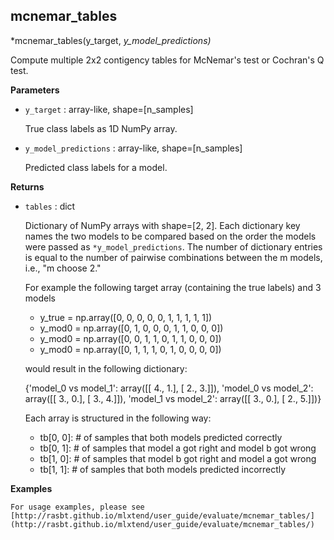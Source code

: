 ## mcnemar_tables

*mcnemar_tables(y_target, *y_model_predictions)*

Compute multiple 2x2 contigency tables for McNemar's
test or Cochran's Q test.

**Parameters**

- `y_target` : array-like, shape=[n_samples]

    True class labels as 1D NumPy array.


- `y_model_predictions` : array-like, shape=[n_samples]

    Predicted class labels for a model.

**Returns**


- `tables` : dict

    Dictionary of NumPy arrays with shape=[2, 2]. Each dictionary
    key names the two models to be compared based on the order the
    models were passed as `*y_model_predictions`. The number of
    dictionary entries is equal to the number of pairwise combinations
    between the m models, i.e., "m choose 2."

    For example the following target array (containing the true labels)
    and 3 models

    - y_true = np.array([0, 0, 0, 0, 0, 1, 1, 1, 1, 1])
    - y_mod0 = np.array([0, 1, 0, 0, 0, 1, 1, 0, 0, 0])
    - y_mod0 = np.array([0, 0, 1, 1, 0, 1, 1, 0, 0, 0])
    - y_mod0 = np.array([0, 1, 1, 1, 0, 1, 0, 0, 0, 0])

    would result in the following dictionary:


    {'model_0 vs model_1': array([[ 4.,  1.],
    [ 2.,  3.]]),
    'model_0 vs model_2': array([[ 3.,  0.],
    [ 3.,  4.]]),
    'model_1 vs model_2': array([[ 3.,  0.],
    [ 2.,  5.]])}

    Each array is structured in the following way:

    - tb[0, 0]: # of samples that both models predicted correctly
    - tb[0, 1]: # of samples that model a got right and model b got wrong
    - tb[1, 0]: # of samples that model b got right and model a got wrong
    - tb[1, 1]: # of samples that both models predicted incorrectly

**Examples**

    For usage examples, please see
    [http://rasbt.github.io/mlxtend/user_guide/evaluate/mcnemar_tables/](http://rasbt.github.io/mlxtend/user_guide/evaluate/mcnemar_tables/)

